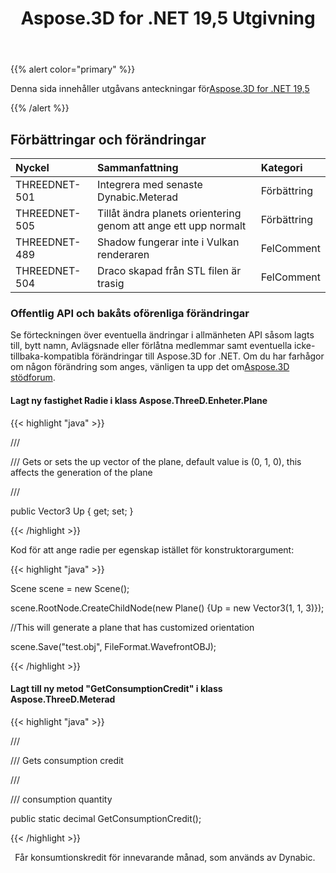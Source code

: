 ﻿---
title: Aspose.3D for .NET 19,5 Utgivning
type: docs
weight: 80
url: /sv/net/aspose-3d-for-net-19-5-release-notes/
---
{{% alert color="primary" %}} 

Denna sida innehåller utgåvans anteckningar för[Aspose.3D for .NET 19,5](https://www.nuget.org/packages/Aspose.3D/19.5.0)

{{% /alert %}} 
## **Förbättringar och förändringar**

|**Nyckel**|**Sammanfattning**|**Kategori**|
|:- |:- |:- |
|THREEDNET-501|Integrera med senaste Dynabic.Meterad|Förbättring|
|THREEDNET-505|Tillåt ändra planets orientering genom att ange ett upp normalt|Förbättring|
|THREEDNET-489|Shadow fungerar inte i Vulkan renderaren|FelComment|
|THREEDNET-504|Draco skapad från STL filen är trasig|FelComment|
### **Offentlig API och bakåts oförenliga förändringar**
Se förteckningen över eventuella ändringar i allmänheten API såsom lagts till, bytt namn, Avlägsnade eller förlåtna medlemmar samt eventuella icke-tillbaka-kompatibla förändringar till Aspose.3D for .NET. Om du har farhågor om någon förändring som anges, vänligen ta upp det om[Aspose.3D stödforum](https://forum.aspose.com/c/3d).
#### **Lagt ny fastighet Radie i klass Aspose.ThreeD.Enheter.Plane**
{{< highlight "java" >}}

 /// <summary>

/// Gets or sets the up vector of the plane, default value is (0, 1, 0), this affects the generation of the plane

/// </summary>

public Vector3 Up { get; set; }

{{< /highlight >}}

Kod för att ange radie per egenskap istället för konstruktorargument:

{{< highlight "java" >}}

 Scene scene = new Scene();

scene.RootNode.CreateChildNode(new Plane() {Up = new Vector3(1, 1, 3)});

//This will generate a plane that has customized orientation

scene.Save("test.obj", FileFormat.WavefrontOBJ);

{{< /highlight >}}
#### **Lagt till ny metod "GetConsumptionCredit" i klass Aspose.ThreeD.Meterad**
{{< highlight "java" >}}

 /// <summary>

/// Gets consumption credit

/// </summary>

/// <returns>consumption quantity</returns>

public static decimal GetConsumptionCredit();

{{< /highlight >}}

` `Får konsumtionskredit för innevarande månad, som används av Dynabic.
